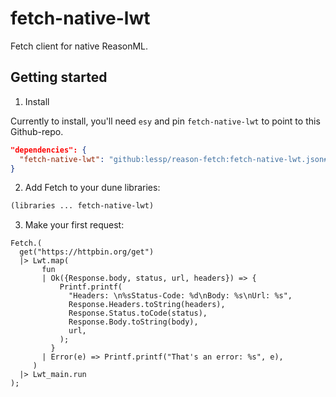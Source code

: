 # fetch-native-lwt

Fetch client for native ReasonML.

## Getting started

1. Install

Currently to install, you'll need `esy` and pin `fetch-native-lwt` to point to this Github-repo.

```json
"dependencies": {
  "fetch-native-lwt": "github:lessp/reason-fetch:fetch-native-lwt.json#<commit-hash>"
}
```

2. Add Fetch to your dune libraries:

```lisp
(libraries ... fetch-native-lwt)
```

3. Make your first request:

```re
Fetch.(
  get("https://httpbin.org/get")
  |> Lwt.map(
       fun
       | Ok({Response.body, status, url, headers}) => {
           Printf.printf(
             "Headers: \n%sStatus-Code: %d\nBody: %s\nUrl: %s",
             Response.Headers.toString(headers),
             Response.Status.toCode(status),
             Response.Body.toString(body),
             url,
           );
         }
       | Error(e) => Printf.printf("That's an error: %s", e),
     )
  |> Lwt_main.run
);
```
